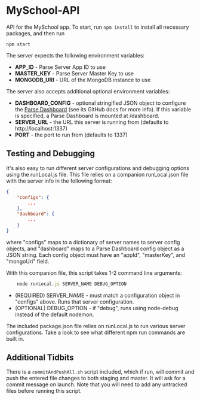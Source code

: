 # MySchool-API
API for the MySchool app.  To start, run `npm install` to install all necessary packages, and then run

`npm start`

The server expects the following environment variables:

- **APP_ID** - Parse Server App ID to use
- **MASTER_KEY** - Parse Server Master Key to use
- **MONGODB_URI** - URL of the MongoDB instance to use

The server also accepts additional optional environment variables:

- **DASHBOARD_CONFIG** - optional stringified JSON object to configure the [Parse Dashboard](https://github.com/ParsePlatform/parse-dashboard) (see its GitHub docs for more info).  If this variable is specified, a Parse
Dashboard is mounted at /dashboard.
- **SERVER_URL** - the URL this server is running from (defaults to http://localhost:1337)
- **PORT** - the port to run from (defaults to 1337)

## Testing and Debugging
It's also easy to run different server configurations and debugging options using the runLocal.js file.
This file relies on a companion runLocal.json file with the server info in the following format:

```json
{
	"configs": {
		...
	},
	"dashboard": {
		...
	}
}
```

where "configs" maps to a dictionary of server names to server config objects,
and "dashboard" maps to a Parse Dashboard config object as a JSON string.
Each config object must have an "appId", "masterKey", and "mongoUri" field.

With this companion file, this script takes 1-2 command line arguments:

```javascript
	node runLocal.js SERVER_NAME DEBUG_OPTION
```

- (REQUIRED) SERVER_NAME - must match a configuration object in "configs" above.
Runs that server configuration.
- (OPTIONAL) DEBUG_OPTION - if "debug", runs using node-debug instead of the
default nodemon.

The included package.json file relies on runLocal.js to run various server
configurations.  Take a look to see what different npm run commands are built in.

## Additional Tidbits
There is a `commitAndPushAll.sh` script included, which if run, will commit and push the entered file changes to both staging and master.  It will ask for a commit message on launch.  Note that you will need to add any untracked files before running this script.